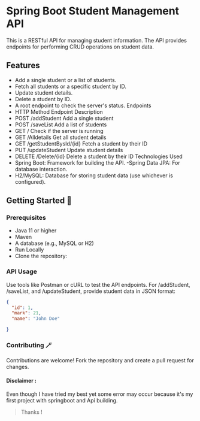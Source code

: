 # Spring Boot Student Management API





This is a RESTful API for managing student information. The API provides endpoints for performing CRUD operations on student data.

## Features
- Add a single student or a list of students.
- Fetch all students or a specific student by ID.
- Update student details.
- Delete a student by ID.
- A root endpoint to check the server's status.
Endpoints
- HTTP Method	Endpoint	Description
- POST	/addStudent	Add a single student
- POST	/saveList	Add a list of students
- GET	/	Check if the server is running
- GET	/Alldetails	Get all student details
- GET	/getStudentBysId/{id}	Fetch a student by their ID
- PUT	/updateStudent	Update student details
- DELETE	/Delete/{id}	Delete a student by their ID
Technologies Used
- Spring Boot: Framework for building the API.
-Spring Data JPA: For database interaction.
- H2/MySQL: Database for storing student data (use whichever is configured).
## Getting Started 🚀
### Prerequisites
- Java 11 or higher
- Maven
- A database (e.g., MySQL or H2)
- Run Locally
- Clone the repository:


### API Usage
Use tools like Postman or cURL to test the API endpoints.
For /addStudent, /saveList, and /updateStudent, provide student data in JSON format:
```json
{
  "id": 1,
  "mark": 21,
  "name": "John Doe"

}

```



### Contributing 🪄
Contributions are welcome! Fork the repository and create a pull request for changes.


#### Disclaimer : 
Even though I have tried my best yet some error may occur because it's my first project with springboot and Api building.
> Thanks !
